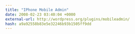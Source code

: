 ```yaml
---
title: "IPhone Mobile Admin"
date: 2008-02-23 03:40:04 +0000
external-url: http://wordpress.org/plugins/mobileadmin/
hash: a9a92558b83e5e32246b93b1505ff9dd
---
```



